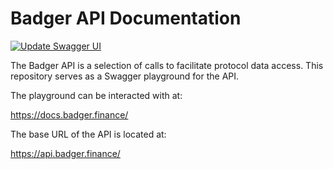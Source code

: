# Badger API Documentation

[![Update Swagger UI](https://github.com/Badger-Finance/badger-api-docs/actions/workflows/update-swagger.yml/badge.svg)](https://github.com/Badger-Finance/badger-api-docs/actions/workflows/update-swagger.yml)

The Badger API is a selection of calls to facilitate protocol data access.
This repository serves as a Swagger playground for the API.

The playground can be interacted with at:

https://docs.badger.finance/

The base URL of the API is located at:

https://api.badger.finance/
